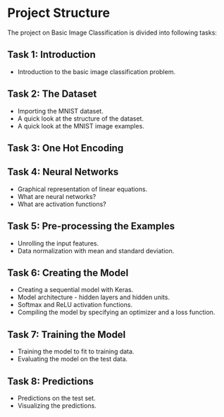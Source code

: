 # Project Structure
The project on Basic Image Classification is divided into following tasks:

## Task 1: Introduction
* Introduction to the basic image classification problem.
## Task 2: The Dataset
* Importing the MNIST dataset.
* A quick look at the structure of the dataset.
* A quick look at the MNIST image examples.
## Task 3: One Hot Encoding

## Task 4: Neural Networks
* Graphical representation of linear equations.
* What are neural networks?
* What are activation functions?
## Task 5: Pre-processing the Examples
* Unrolling the input features.
* Data normalization with mean and standard deviation.
## Task 6: Creating the Model
* Creating a sequential model with Keras.
* Model architecture - hidden layers and hidden units.
* Softmax and ReLU activation functions.
* Compiling the model by specifying an optimizer and a loss function.
## Task 7: Training the Model
* Training the model to fit to training data.
* Evaluating the model on the test data.
## Task 8: Predictions
* Predictions on the test set.
* Visualizing the predictions.